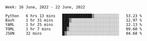 <!--START_SECTION:waka-->
```text
Week: 16 June, 2022 - 22 June, 2022

Python   6 hrs 13 mins   █████████████▒░░░░░░░░░░░   53.23 % 
Bash     1 hr 31 mins    ███▒░░░░░░░░░░░░░░░░░░░░░   12.97 % 
YAML     1 hr 25 mins    ███░░░░░░░░░░░░░░░░░░░░░░   12.13 % 
TOML     1 hr 7 mins     ██▒░░░░░░░░░░░░░░░░░░░░░░   09.60 % 
JSON     32 mins         █▒░░░░░░░░░░░░░░░░░░░░░░░   04.68 % 
```
<!--END_SECTION:waka-->

